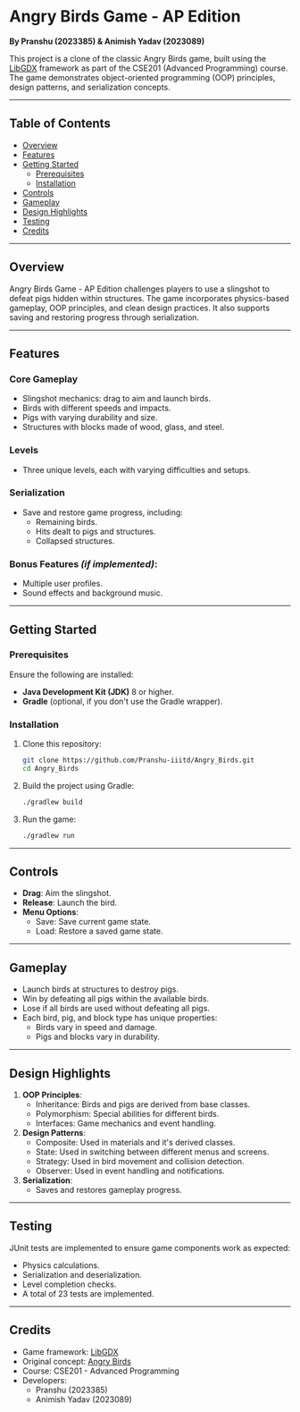 
# **Angry Birds Game - AP Edition**  
**By Pranshu (2023385) & Animish Yadav (2023089)**  

This project is a clone of the classic Angry Birds game, built using the [LibGDX](https://libgdx.com/) framework as part of the CSE201 (Advanced Programming) course. The game demonstrates object-oriented programming (OOP) principles, design patterns, and serialization concepts.

---

## **Table of Contents**
- [Overview](#overview)
- [Features](#features)
- [Getting Started](#getting-started)
  - [Prerequisites](#prerequisites)
  - [Installation](#installation)
- [Controls](#controls)
- [Gameplay](#gameplay)
- [Design Highlights](#design-highlights)
- [Testing](#testing)
- [Credits](#credits)

---

## **Overview**

Angry Birds Game - AP Edition challenges players to use a slingshot to defeat pigs hidden within structures. The game incorporates physics-based gameplay, OOP principles, and clean design practices. It also supports saving and restoring progress through serialization.

---

## **Features**
### **Core Gameplay**
- Slingshot mechanics: drag to aim and launch birds.
- Birds with different speeds and impacts.
- Pigs with varying durability and size.
- Structures with blocks made of wood, glass, and steel.

### **Levels**
- Three unique levels, each with varying difficulties and setups.

### **Serialization**
- Save and restore game progress, including:
  - Remaining birds.
  - Hits dealt to pigs and structures.
  - Collapsed structures.

### **Bonus Features** *(if implemented)*:
- Multiple user profiles.
- Sound effects and background music.

---

## **Getting Started**

### **Prerequisites**
Ensure the following are installed:
- **Java Development Kit (JDK)** 8 or higher.
- **Gradle** (optional, if you don't use the Gradle wrapper).

### **Installation**
1. Clone this repository:
   ```bash
   git clone https://github.com/Pranshu-iiitd/Angry_Birds.git
   cd Angry_Birds
   ```
2. Build the project using Gradle:
   ```bash
   ./gradlew build
   ```
3. Run the game:
   ```bash
   ./gradlew run
   ```

---

## **Controls**
- **Drag**: Aim the slingshot.
- **Release**: Launch the bird.
- **Menu Options**:
    - Save: Save current game state.
    - Load: Restore a saved game state.

---

## **Gameplay**
- Launch birds at structures to destroy pigs.
- Win by defeating all pigs within the available birds.
- Lose if all birds are used without defeating all pigs.
- Each bird, pig, and block type has unique properties:
    - Birds vary in speed and damage.
    - Pigs and blocks vary in durability.

---

## **Design Highlights**
1. **OOP Principles**:
    - Inheritance: Birds and pigs are derived from base classes.
    - Polymorphism: Special abilities for different birds.
    - Interfaces: Game mechanics and event handling.
2. **Design Patterns**:
    - Composite: Used in materials and it's derived classes.
    - State: Used in switching between different menus and screens.
    - Strategy: Used in bird movement and collision detection.
    - Observer: Used in event handling and notifications.
3. **Serialization**:
    - Saves and restores gameplay progress.

---

## **Testing**
JUnit tests are implemented to ensure game components work as expected:
- Physics calculations.
- Serialization and deserialization.
- Level completion checks.
- A total of 23 tests are implemented.

---

## **Credits**
- Game framework: [LibGDX](https://libgdx.com/)
- Original concept: [Angry Birds](https://www.angrybirds.com/)
- Course: CSE201 - Advanced Programming
- Developers:
    - Pranshu (2023385)
    - Animish Yadav (2023089)
